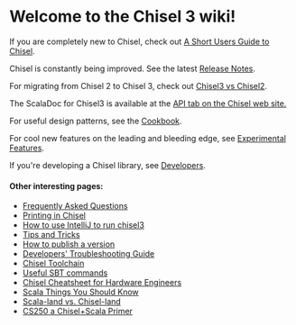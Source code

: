 # **Welcome to the Chisel 3 wiki!**

If you are completely new to Chisel, check out [A Short Users Guide to Chisel](Short-Users-Guide-to-Chisel).

Chisel is constantly being improved.  See the latest [Release Notes](release-notes-17-08-16).

For migrating from Chisel 2 to Chisel 3, check out [Chisel3 vs Chisel2](Chisel3-vs-Chisel2).

The ScalaDoc for Chisel3 is available at the [API tab on the Chisel web site.](https://chisel.eecs.berkeley.edu/api/)

For useful design patterns, see the [Cookbook](Cookbook).

For cool new features on the leading and bleeding edge, see [Experimental Features](Experimental-Features).

If you're developing a Chisel library, see [Developers](Developers).

#### Other interesting pages:
* [Frequently Asked Questions](Frequently-Asked-Questions)
* [Printing in Chisel](Printing-in-Chisel)
* [How to use IntelliJ to run chisel3](intellij-setup)
* [Tips and Tricks](tips-and-tricks)
* [How to publish a version](how-to-publish)
* [Developers' Troubleshooting Guide](troubleshooting)
* [Chisel Toolchain](chisel-toolchain)
* [Useful SBT commands](useful-sbt-commands)
* [Chisel Cheatsheet for Hardware Engineers](ChiselSheet)
* [Scala Things You Should Know](Scala-Things-You-Should-Know)
* [Scala-land vs. Chisel-land](Scala-land-vs.-Chisel-land)
* [CS250 a Chisel+Scala Primer](CS250-Chisel+Scala-Primer)

